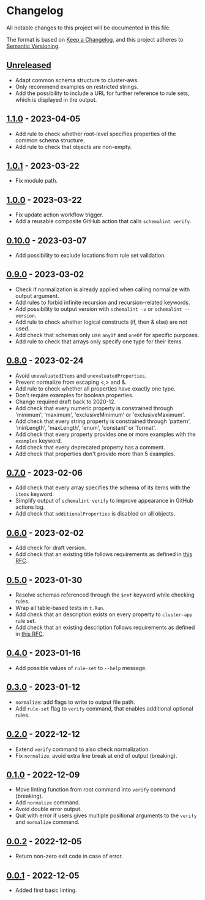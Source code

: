 # Changelog

All notable changes to this project will be documented in this file.

The format is based on [Keep a Changelog](https://keepachangelog.com/en/1.0.0/),
and this project adheres to [Semantic Versioning](https://semver.org/spec/v2.0.0.html).

## [Unreleased]

- Adapt common schema structure to cluster-aws. 
- Only recommend examples on restricted strings.
- Add the possibility to include a URL for further reference to rule sets, which is displayed in the output.

## [1.1.0] - 2023-04-05

- Add rule to check whether root-level specifies properties of the common schema structure.
- Add rule to check that objects are non-empty.

## [1.0.1] - 2023-03-22

- Fix module path.

## [1.0.0] - 2023-03-22

- Fix update action workflow trigger.
- Add a reusable composite GitHub action that calls `schemalint verify`. 

## [0.10.0] - 2023-03-07

- Add possibility to exclude locations from rule set validation.

## [0.9.0] - 2023-03-02

- Check if normalization is already applied when calling normalize with output argument.
- Add rules to forbid infinite recursion and recursion-related keywords.
- Add possibility to output version with `schemalint -v` or `schemalint --version`.
- Add rule to check whether logical constructs (if, then & else) are not used.
- Add check that schemas only use `anyOf` and `oneOf` for specific purposes.
- Add rule to check that arrays only specify one type for their items.

## [0.8.0] - 2023-02-24

- Avoid `unevaluatedItems` and `unevaluatedProperties`.
- Prevent normalize from escaping <,> and &.
- Add rule to check whether all properties have exactly one type.
- Don't require examples for boolean properties.
- Change required draft back to 2020-12.
- Add check that every numeric property is constrained through 'minimum', 'maximum', 'exclusiveMinimum' or 'exclusiveMaximum'.
- Add check that every string property is constrained through 'pattern', 'minLength', 'maxLength', 'enum', 'constant' or 'format'.
- Add check that every property provides one or more examples with the `examples` keyword.
- Add check that every deprecated property has a comment.
- Add check that properties don't provide more than 5 examples.

## [0.7.0] - 2023-02-06

- Add check that every array specifies the schema of its items with the `items` keyword.
- Simplify output of `schemalint verify` to improve appearance in GitHub actions log.
- Add check that `additionalProperties` is disabled on all objects.

## [0.6.0] - 2023-02-02

- Add check for draft version.
- Add check that an existing title follows requirements as defined in [this RFC](https://github.com/giantswarm/rfc/pull/55).

## [0.5.0] - 2023-01-30

- Resolve schemas referenced through the `$ref` keyword while checking rules.
- Wrap all table-based tests in `t.Run`.
- Add check that an description exists on every property to `cluster-app` rule set.
- Add check that an existing description follows requirements as defined in [this RFC](https://github.com/giantswarm/rfc/pull/55).

## [0.4.0] - 2023-01-16

- Add possible values of `rule-set` to `--help` message.

## [0.3.0] - 2023-01-12

- `normalize`: add flags to write to output file path.
- Add `rule-set` flag to `verify` command, that enables additional optional rules.

## [0.2.0] - 2022-12-12

- Extend `verify` command to also check normalization.
- Fix `normalize`: avoid extra line break at end of output (breaking).

## [0.1.0] - 2022-12-09

- Move linting function from root command into `verify` command (breaking).
- Add `normalize` command.
- Avoid double error output.
- Quit with error if users gives multiple positional arguments to the `verify` and `normalize` command.

## [0.0.2] - 2022-12-05

- Return non-zero exit code in case of error.

## [0.0.1] - 2022-12-05

- Added first basic linting.

[Unreleased]: https://github.com/giantswarm/schemalint/compare/v1.1.0...HEAD
[1.1.0]: https://github.com/giantswarm/schemalint/compare/v1.0.1...v1.1.0
[1.0.1]: https://github.com/giantswarm/schemalint/compare/v1.0.0...v1.0.1
[1.0.0]: https://github.com/giantswarm/schemalint/compare/v0.10.0...v1.0.0
[0.10.0]: https://github.com/giantswarm/schemalint/compare/v0.9.0...v0.10.0
[0.9.0]: https://github.com/giantswarm/schemalint/compare/v0.8.0...v0.9.0
[0.8.0]: https://github.com/giantswarm/schemalint/compare/v0.7.0...v0.8.0
[0.7.0]: https://github.com/giantswarm/schemalint/compare/v0.6.0...v0.7.0
[0.6.0]: https://github.com/giantswarm/schemalint/compare/v0.5.0...v0.6.0
[0.5.0]: https://github.com/giantswarm/schemalint/compare/v0.4.0...v0.5.0
[0.4.0]: https://github.com/giantswarm/schemalint/compare/v0.3.0...v0.4.0
[0.3.0]: https://github.com/giantswarm/schemalint/compare/v0.2.0...v0.3.0
[0.2.0]: https://github.com/giantswarm/schemalint/compare/v0.1.0...v0.2.0
[0.1.0]: https://github.com/giantswarm/schemalint/compare/v0.0.2...v0.1.0
[0.0.2]: https://github.com/giantswarm/schemalint/compare/v0.0.1...v0.0.2
[0.0.1]: https://github.com/giantswarm/schemalint/releases/tag/v0.0.1
